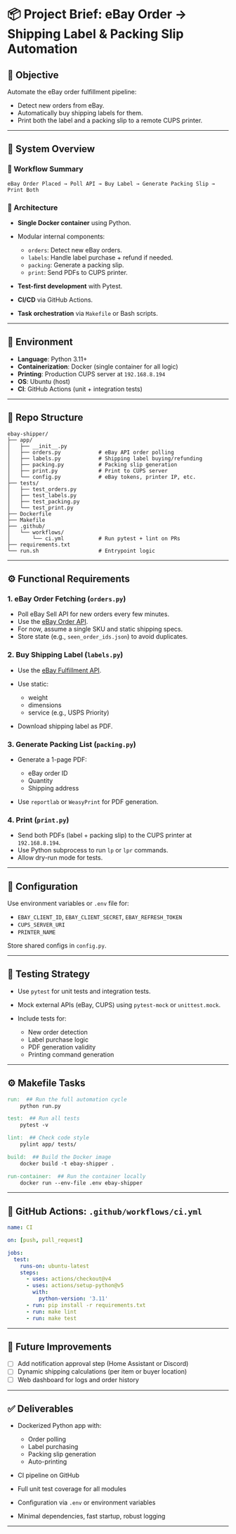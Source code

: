 # 📦 Project Brief: eBay Order → Shipping Label & Packing Slip Automation

## 🎯 Objective

Automate the eBay order fulfillment pipeline:

* Detect new orders from eBay.
* Automatically buy shipping labels for them.
* Print both the label and a packing slip to a remote CUPS printer.

---

## 📐 System Overview

### 🔄 Workflow Summary

```
eBay Order Placed → Poll API → Buy Label → Generate Packing Slip → Print Both
```

### 🧱 Architecture

* **Single Docker container** using Python.
* Modular internal components:

  * `orders`: Detect new eBay orders.
  * `labels`: Handle label purchase + refund if needed.
  * `packing`: Generate a packing slip.
  * `print`: Send PDFs to CUPS printer.
* **Test-first development** with Pytest.
* **CI/CD** via GitHub Actions.
* **Task orchestration** via `Makefile` or Bash scripts.

---

## 🔧 Environment

* **Language**: Python 3.11+
* **Containerization**: Docker (single container for all logic)
* **Printing**: Production CUPS server at `192.168.8.194`
* **OS**: Ubuntu (host)
* **CI**: GitHub Actions (unit + integration tests)

---

## 📁 Repo Structure

```
ebay-shipper/
├── app/
│   ├── __init__.py
│   ├── orders.py            # eBay API order polling
│   ├── labels.py            # Shipping label buying/refunding
│   ├── packing.py           # Packing slip generation
│   ├── print.py             # Print to CUPS server
│   └── config.py            # eBay tokens, printer IP, etc.
├── tests/
│   ├── test_orders.py
│   ├── test_labels.py
│   ├── test_packing.py
│   └── test_print.py
├── Dockerfile
├── Makefile
├── .github/
│   └── workflows/
│       └── ci.yml           # Run pytest + lint on PRs
├── requirements.txt
└── run.sh                   # Entrypoint logic
```

---

## ⚙️ Functional Requirements

### 1. eBay Order Fetching (`orders.py`)

* Poll eBay Sell API for new orders every few minutes.
* Use the [eBay Order API](https://developer.ebay.com/api-docs/sell/orders/resources/order/methods/getOrder).
* For now, assume a single SKU and static shipping specs.
* Store state (e.g., `seen_order_ids.json`) to avoid duplicates.

### 2. Buy Shipping Label (`labels.py`)

* Use the [eBay Fulfillment API](https://developer.ebay.com/api-docs/sell/fulfillment/resources/shipping_fulfillment/methods/createShippingFulfillment).
* Use static:

  * weight
  * dimensions
  * service (e.g., USPS Priority)
* Download shipping label as PDF.

### 3. Generate Packing List (`packing.py`)

* Generate a 1-page PDF:

  * eBay order ID
  * Quantity
  * Shipping address
  
* Use `reportlab` or `WeasyPrint` for PDF generation.


### 4. Print (`print.py`)

* Send both PDFs (label + packing slip) to the CUPS printer at `192.168.8.194`.
* Use Python subprocess to run `lp` or `lpr` commands.
* Allow dry-run mode for tests.

---

## 🔐 Configuration

Use environment variables or `.env` file for:

* `EBAY_CLIENT_ID`, `EBAY_CLIENT_SECRET`, `EBAY_REFRESH_TOKEN`
* `CUPS_SERVER_URI`
* `PRINTER_NAME`

Store shared configs in `config.py`.

---

## 🧪 Testing Strategy

* Use `pytest` for unit tests and integration tests.
* Mock external APIs (eBay, CUPS) using `pytest-mock` or `unittest.mock`.
* Include tests for:

  * New order detection
  * Label purchase logic
  * PDF generation validity
  * Printing command generation

---

## ⚙️ Makefile Tasks

```makefile
run:  ## Run the full automation cycle
	python run.py

test:  ## Run all tests
	pytest -v

lint:  ## Check code style
	pylint app/ tests/

build:  ## Build the Docker image
	docker build -t ebay-shipper .

run-container:  ## Run the container locally
	docker run --env-file .env ebay-shipper
```

---

## 🧪 GitHub Actions: `.github/workflows/ci.yml`

```yaml
name: CI

on: [push, pull_request]

jobs:
  test:
    runs-on: ubuntu-latest
    steps:
      - uses: actions/checkout@v4
      - uses: actions/setup-python@v5
        with:
          python-version: '3.11'
      - run: pip install -r requirements.txt
      - run: make lint
      - run: make test
```

---

## 🚧 Future Improvements

* [ ] Add notification approval step (Home Assistant or Discord)
* [ ] Dynamic shipping calculations (per item or buyer location)
* [ ] Web dashboard for logs and order history

---

## ✅ Deliverables

* Dockerized Python app with:

  * Order polling
  * Label purchasing
  * Packing slip generation
  * Auto-printing
* CI pipeline on GitHub
* Full unit test coverage for all modules
* Configuration via `.env` or environment variables
* Minimal dependencies, fast startup, robust logging

---
